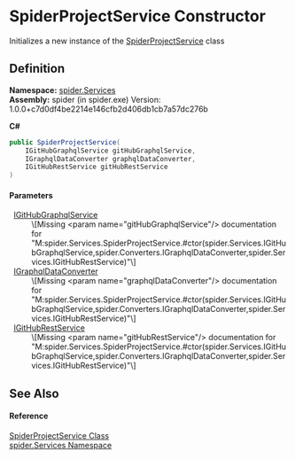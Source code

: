 # SpiderProjectService Constructor


Initializes a new instance of the <a href="002041a8-208c-6226-6dbb-8cf036f78722">SpiderProjectService</a> class



## Definition
**Namespace:** <a href="c6df77e0-28de-d4ed-9b46-1241a40828db">spider.Services</a>  
**Assembly:** spider (in spider.exe) Version: 1.0.0+c7d0df4be2214e146cfb2d406db1cb7a57dc276b

**C#**
``` C#
public SpiderProjectService(
	IGitHubGraphqlService gitHubGraphqlService,
	IGraphqlDataConverter graphqlDataConverter,
	IGitHubRestService gitHubRestService
)
```



#### Parameters
<dl><dt>  <a href="49f43a60-85f7-cd01-153e-ca0b9cad4a78">IGitHubGraphqlService</a></dt><dd>\[Missing &lt;param name="gitHubGraphqlService"/&gt; documentation for "M:spider.Services.SpiderProjectService.#ctor(spider.Services.IGitHubGraphqlService,spider.Converters.IGraphqlDataConverter,spider.Services.IGitHubRestService)"\]</dd><dt>  <a href="8e1b075c-9a4d-b277-7d09-14b8c2f476e6">IGraphqlDataConverter</a></dt><dd>\[Missing &lt;param name="graphqlDataConverter"/&gt; documentation for "M:spider.Services.SpiderProjectService.#ctor(spider.Services.IGitHubGraphqlService,spider.Converters.IGraphqlDataConverter,spider.Services.IGitHubRestService)"\]</dd><dt>  <a href="b113ced2-d2c5-0b85-614d-6edd79729f07">IGitHubRestService</a></dt><dd>\[Missing &lt;param name="gitHubRestService"/&gt; documentation for "M:spider.Services.SpiderProjectService.#ctor(spider.Services.IGitHubGraphqlService,spider.Converters.IGraphqlDataConverter,spider.Services.IGitHubRestService)"\]</dd></dl>

## See Also


#### Reference
<a href="002041a8-208c-6226-6dbb-8cf036f78722">SpiderProjectService Class</a>  
<a href="c6df77e0-28de-d4ed-9b46-1241a40828db">spider.Services Namespace</a>  
